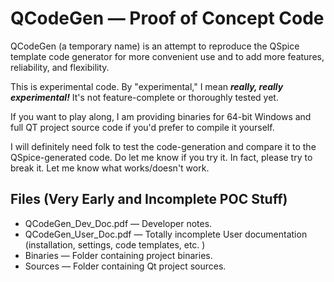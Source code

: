 # QCodeGen &mdash; Proof of Concept Code

QCodeGen (a temporary name) is an attempt to reproduce the QSpice template code generator for more convenient use and to add more features, reliability, and flexibility.

This is experimental code.  By "experimental," I mean <b><i>really, really experimental!</b></i>  It's not feature-complete or thoroughly tested yet.

If you want to play along, I am providing binaries for 64-bit Windows and full QT project source code if you'd prefer to compile it yourself.

I will definitely need folk to test the code-generation and compare it to the QSpice-generated code.  Do let me know if you try it.  In fact, please try to break it.  Let me know what works/doesn't work.

## Files (Very Early and Incomplete POC Stuff)

* QCodeGen_Dev_Doc.pdf &mdash; Developer notes.
* QCodeGen_User_Doc.pdf &mdash; Totally incomplete User documentation (installation, settings, code templates, etc. )
* Binaries &mdash; Folder containing project binaries.
* Sources &mdash; Folder containing Qt project sources.

